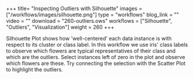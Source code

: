 +++
title= "Inspecting Outliers with Silhouette"
images =  ["/workflows/images/silhouette.png"]
type = "workflows"
blog_link =  ""
video = ""
download = "260-outliers.ows"
workflows = ["Silhouette", "Outliers", "Visualization"]
weight = 260
+++

Silhouette Plot shows how 'well-centered' each data instance is with respect to its cluster or class label. In this workflow we use iris' class labels to observe which flowers are typical representatives of their class and which are the outliers. Select instances left of zero in the plot and observe which flowers are these. Try connecting the selection with the Scatter Plot to highlight the outliers.
